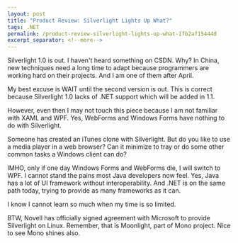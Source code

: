 ```yaml
---
layout: post
title: "Product Review: Silverlight Lights Up What?"
tags: .NET
permalink: /product-review-silverlight-lights-up-what-1fb2af15444d
excerpt_separator: <!--more-->
---
```

Silverlight 1.0 is out. I haven't heard something on CSDN. Why? In China, new techniques need a long time to adapt because programmers are working hard on their projects. And I am one of them after April.
<!--more-->

My best excuse is WAIT until the second version is out. This is correct because Silverlight 1.0 lacks of .NET support which will be added in 1.1.

However, even then I may not touch this piece because I am not familiar with XAML and WPF. Yes, WebForms and Windows Forms have nothing to do with Silverlight.

Someone has created an iTunes clone with Silverlight. But do you like to use a media player in a web browser? Can it minimize to tray or do some other common tasks a Windows client can do?

IMHO, only if one day Windows Forms and WebForms die, I will switch to WPF. I cannot stand the pains most Java developers now feel. Yes, Java has a lot of UI framework without interoperability. And .NET is on the same path today, trying to provide as many frameworks as it can.

I know I cannot learn so much when my time is so limited.

BTW, Novell has officially signed agreement with Microsoft to provide Silverlight on Linux. Remember, that is Moonlight, part of Mono project. Nice to see Mono shines also.
